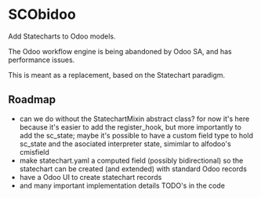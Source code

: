 SCObidoo
========

Add Statecharts to Odoo models.

The Odoo workflow engine is being abandoned by Odoo SA,
and has performance issues.

This is meant as a replacement, based on the Statechart
paradigm.

Roadmap
-------

* can we do without the StatechartMixin abstract class? for now it's
  here because it's easier to add the register_hook, but more importantly
  to add the sc_state; maybe it's possible to have a custom field type
  to hold sc_state and the asociated interpreter state, simimlar to alfodoo's cmisfield
* make statechart.yaml a computed field (possibly bidirectional) so the statechart
  can be created (and extended) with standard Odoo records
* have a Odoo UI to create statechart records
* and many important implementation details TODO's in the code
